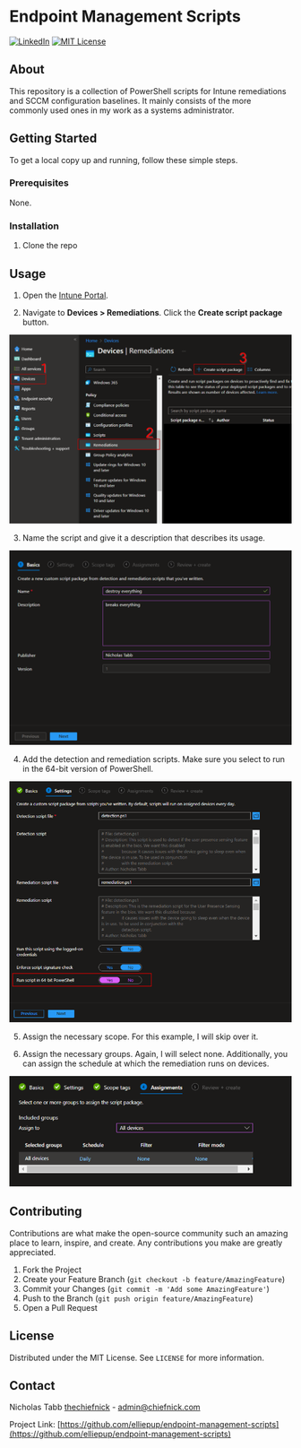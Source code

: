 # Endpoint Management Scripts

[![LinkedIn][linkedin-shield]][linkedin-url]
[![MIT License][license-shield]][license-url]

## About
This repository is a collection of PowerShell scripts for Intune remediations and SCCM configuration baselines. It mainly consists of the more commonly used ones in my work as a systems administrator.

## Getting Started
To get a local copy up and running, follow these simple steps.



### Prerequisites
None.

### Installation
1. Clone the repo


## Usage
1. Open the [Intune Portal](https://intune.microsoft.com/).

2. Navigate to <b>Devices > Remediations</b>. Click the <b>Create script package</b> button.
<img src="images/intune-remediation/intune-remediation_1.png">

3. Name the script and give it a description that describes its usage.
<img src="images/intune-remediation/intune-remediation_2.png">

4. Add the detection and remediation scripts. Make sure you select to run in the 64-bit version of PowerShell.
<img src="images/intune-remediation/intune-remediation_3.png">

5. Assign the necessary scope. For this example, I will skip over it.

6. Assign the necessary groups. Again, I will select none. Additionally, you can assign the schedule at which the remediation runs on devices.
<img src="images/intune-remediation/intune-remediation_4.png">

## Contributing
Contributions are what make the open-source community such an amazing place to learn, inspire, and create. Any contributions you make are greatly appreciated.

1. Fork the Project
2. Create your Feature Branch (`git checkout -b feature/AmazingFeature`)
3. Commit your Changes (`git commit -m 'Add some AmazingFeature'`)
4. Push to the Branch (`git push origin feature/AmazingFeature`)
5. Open a Pull Request


## License
Distributed under the MIT License. See `LICENSE` for more information.

## Contact
Nicholas Tabb [thechiefnick](https://www.discord.com) - admin@chiefnick.com

Project Link: [https://github.com/elliepup/endpoint-management-scripts](https://github.com/elliepup/endpoint-management-scripts)

[license-shield]: https://img.shields.io/github/license/elliepup/endpoint-management-scripts.svg?style=for-the-badge
[license-url]: https://github.com/elliepup/endpoint-management-scripts/blob/main/LICENSE
[linkedin-shield]: https://img.shields.io/badge/-LinkedIn-black.svg?style=for-the-badge&logo=linkedin&colorB=555
[linkedin-url]: https://www.linkedin.com/in/nicholas-tabb-30800b232